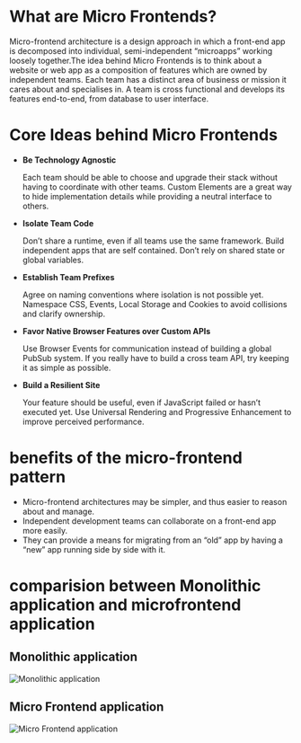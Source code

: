 # What are Micro Frontends?
Micro-frontend architecture is a design approach in which a front-end app is decomposed into individual, semi-independent “microapps” working loosely together.The idea behind Micro Frontends is to think about a website or web app as a composition of features which are owned by independent teams. Each team has a distinct area of business or mission it cares about and specialises in. A team is cross functional and develops its features end-to-end, from database to user interface.

# Core Ideas behind Micro Frontends
- **Be Technology Agnostic**

    Each team should be able to choose and upgrade their stack without having to coordinate with other teams. Custom Elements are a great way to hide implementation details while providing a neutral interface to others.
- **Isolate Team Code**
 
    Don’t share a runtime, even if all teams use the same framework. Build independent apps that are self contained. Don’t rely on shared state or global variables.
- **Establish Team Prefixes**

    Agree on naming conventions where isolation is not possible yet. Namespace CSS, Events, Local Storage and Cookies to avoid collisions and clarify ownership.
- **Favor Native Browser Features over Custom APIs**

    Use Browser Events for communication instead of building a global PubSub system. If you really have to build a cross team API, try keeping it as simple as possible.
- **Build a Resilient Site**

    Your feature should be useful, even if JavaScript failed or hasn’t executed yet. Use Universal Rendering and Progressive Enhancement to improve perceived performance.
    
#  benefits of the micro-frontend pattern
- Micro-frontend architectures may be simpler, and thus easier to reason about and manage.
- Independent development teams can collaborate on a front-end app more easily.
- They can provide a means for migrating from an “old” app by having a “new” app running side by side with it.

# comparision between Monolithic application and microfrontend application 
## Monolithic application
![Monolithic application ](https://micro-frontends.org/ressources/diagrams/organisational/monolith-frontback-microservices.png)
## Micro Frontend application
![Micro Frontend application ](https://micro-frontends.org/ressources/diagrams/organisational/verticals-headline.png)
